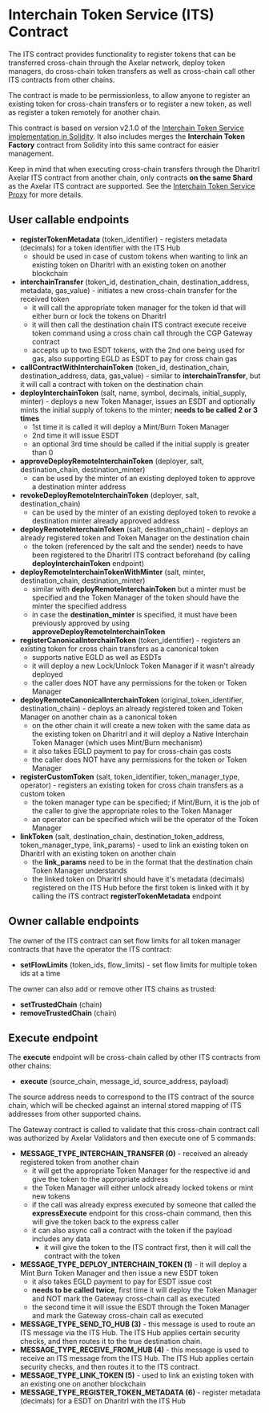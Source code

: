 # Interchain Token Service (ITS) Contract

The ITS contract provides functionality to register tokens that can be transferred cross-chain through the Axelar network,
deploy token managers, do cross-chain token transfers as well as cross-chain call other ITS contracts from other chains.

The contract is made to be permissionless, to allow anyone to register an existing token for cross-chain transfers or to register
a new token, as well as register a token remotely for another chain.

This contract is based on version v2.1.0 of the [Interchain Token Service implementation in Solidity](https://github.com/axelarnetwork/interchain-token-service/blob/v/contracts/InterchainTokenService.sol).
It also includes merges the **Interchain Token Factory** contract from Solidity into this same contract for easier management. 

Keep in mind that when executing cross-chain transfers through the DharitrI Axelar ITS contract from another chain, only contracts **on the same Shard** as the Axelar ITS contract are supported.
See the [Interchain Token Service Proxy](../interchain-token-service-proxy) for more details.

## User callable endpoints
- **registerTokenMetadata** (token_identifier) - registers metadata (decimals) for a token identifier with the ITS Hub
  - should be used in case of custom tokens when wanting to link an existing token on DharitrI with an existing token on another blockchain
- **interchainTransfer** (token_id, destination_chain, destination_address, metadata, gas_value) - initiates a new cross-chain transfer for the received token
  - it will call the appropriate token manager for the token id that will either burn or lock the tokens on DharitrI
  - it will then call the destination chain ITS contract execute receive token command using a cross chain call through the CGP Gateway contract
  - accepts up to two ESDT tokens, with the 2nd one being used for gas, also supporting EGLD as ESDT to pay for cross chain gas
- **callContractWithInterchainToken** (token_id, destination_chain, destination_address, data, gas_value) - similar to **interchainTransfer**, but it will call a contract with token on the destination chain
- **deployInterchainToken** (salt, name, symbol, decimals, initial_supply, minter) - deploys a new Token Manager, issues an ESDT and optionally mints the initial supply of tokens to the minter; **needs to be called 2 or 3 times**
  - 1st time it is called it will deploy a Mint/Burn Token Manager
  - 2nd time it will issue ESDT
  - an optional 3rd time should be called if the initial supply is greater than 0
- **approveDeployRemoteInterchainToken** (deployer, salt, destination_chain, destination_minter)
  - can be used by the minter of an existing deployed token to approve a destination minter address
- **revokeDeployRemoteInterchainToken** (deployer, salt, destination_chain)
  - can be used by the minter of an existing deployed token to revoke a destination minter already approved address
- **deployRemoteInterchainToken** (salt, destination_chain) - deploys an already registered token and Token Manager on the destination chain
  - the token (referenced by the salt and the sender) needs to have been registered to the DharitrI ITS contract beforehand (by calling **deployInterchainToken** endpoint)
- **deployRemoteInterchainTokenWithMinter** (salt, minter, destination_chain, destination_minter)
  - similar with **deployRemoteInterchainToken** but a minter must be specified and the Token Manager of the token should have the minter the specified address
  - in case the **destination_minter** is specified, it must have been previously approved by using **approveDeployRemoteInterchainToken**
- **registerCanonicalInterchainToken** (token_identifier) - registers an existing token for cross chain transfers as a canonical token
  - supports native EGLD as well as ESDTs
  - it will deploy a new Lock/Unlock Token Manager if it wasn't already deployed
  - the caller does NOT have any permissions for the token or Token Manager
- **deployRemoteCanonicalInterchainToken** (original_token_identifier, destination_chain) - deploys an already registered token and Token Manager on another chain as a canonical token
  - on the other chain it will create a new token with the same data as the existing token on DharitrI and it will deploy a Native Interchain Token Manager (which uses Mint/Burn mechanism)
  - it also takes EGLD payment to pay for cross-chain gas costs
  - the caller does NOT have any permissions for the token or Token Manager
- **registerCustomToken** (salt, token_identifier, token_manager_type, operator) - registers an existing token for cross chain transfers as a custom token
  - the token manager type can be specified; if Mint/Burn, it is the job of the caller to give the appropriate roles to the Token Manager
  - an operator can be specified which will be the operator of the Token Manager
- **linkToken** (salt, destination_chain, destination_token_address, token_manager_type, link_params) - used to link an existing token on DharitrI with an existing token on another chain
  - the **link_params** need to be in the format that the destination chain Token Manager understands
  - the linked token on DharitrI should have it's metadata (decimals) registered on the ITS Hub before the first token is linked with it by calling the ITS contract **registerTokenMetadata** endpoint
 
## Owner callable endpoints
The owner of the ITS contract can set flow limits for all token manager contracts that have the operator the ITS contract:
- **setFlowLimits** (token_ids, flow_limits) - set flow limits for multiple token ids at a time

The owner can also add or remove other ITS chains as trusted:
- **setTrustedChain** (chain)
- **removeTrustedChain** (chain)

## Execute endpoint

The **execute** endpoint will be cross-chain called by other ITS contracts from other chains:
- **execute** (source_chain, message_id, source_address, payload)

The source address needs to correspond to the ITS contract of the source chain, which will be checked against an internal stored mapping of ITS addresses from other supported chains. 

The Gateway contract is called to validate that this cross-chain contract call was authorized by Axelar Validators and then execute one of 5 commands:
- **MESSAGE_TYPE_INTERCHAIN_TRANSFER (0)** - received an already registered token from another chain
  - it will get the appropriate Token Manager for the respective id and give the token to the appropriate address
  - the Token Manager will either unlock already locked tokens or mint new tokens
  - if the call was already express executed by someone that called the **expressExecute** endpoint for this cross-chain command,
    then this will give the token back to the express caller
  - it can also async call a contract with the token if the payload includes any data
    - it will give the token to the ITS contract first, then it will call the contract with the token
- **MESSAGE_TYPE_DEPLOY_INTERCHAIN_TOKEN (1)** - it will deploy a Mint Burn Token Manager and then issue a new ESDT token
  - it also takes EGLD payment to pay for ESDT issue cost
  - **needs to be called twice**, first time it will deploy the Token Manager and NOT mark the Gateway cross-chain call as executed
  - the second time it will issue the ESDT through the Token Manager and mark the Gateway cross-chain call as executed
- **MESSAGE_TYPE_SEND_TO_HUB (3)** - this message is used to route an ITS message via the ITS Hub. The ITS Hub applies certain security checks, and then routes it to the true destination chain.
- **MESSAGE_TYPE_RECEIVE_FROM_HUB (4)** - this message is used to receive an ITS message from the ITS Hub. The ITS Hub applies certain security checks, and then routes it to the ITS contract.
- **MESSAGE_TYPE_LINK_TOKEN (5)** - used to link an existing token with an existing one on another blockchain
- **MESSAGE_TYPE_REGISTER_TOKEN_METADATA (6)** - register metadata (decimals) for a ESDT on DharitrI with the ITS Hub
